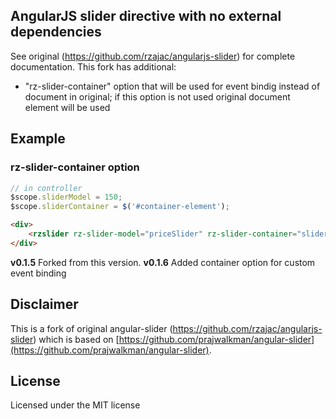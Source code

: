 ## AngularJS slider directive with no external dependencies

See original (https://github.com/rzajac/angularjs-slider) for complete documentation. This fork has additional:

- "rz-slider-container" option that will be used for event bindig instead of document in original; if this option is not used original document element will be used

## Example

### rz-slider-container option
```javascript
// in controller
$scope.sliderModel = 150;
$scope.sliderContainer = $('#container-element');
```

```html
<div>
    <rzslider rz-slider-model="priceSlider" rz-slider-container="sliderContainer"></rzslider>
</div>
```


**v0.1.5**
    Forked from this version.
**v0.1.6**
    Added container option for custom event binding

## Disclaimer
This is a fork of original angular-slider (https://github.com/rzajac/angularjs-slider) which is based on [https://github.com/prajwalkman/angular-slider](https://github.com/prajwalkman/angular-slider).

## License

Licensed under the MIT license
